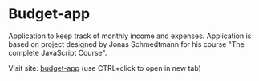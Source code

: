 # Budget-app

Application to keep track of monthly income and expenses. Application is based on project designed by Jonas Schmedtmann for his course "The complete JavaScript Course".

Visit site: 
 <a href="https://danogo.github.io/budget-app/" target="_blank">budget-app</a> (use CTRL+click to open in new tab)